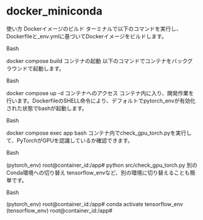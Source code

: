 # docker_miniconda

使い方
Dockerイメージのビルド
ターミナルで以下のコマンドを実行し、Dockerfileと_env.ymlに基づいてDockerイメージをビルドします。

Bash

docker compose build
コンテナの起動
以下のコマンドでコンテナをバックグラウンドで起動します。

Bash

docker compose up -d
コンテナへのアクセス
コンテナ内に入り、開発作業を行います。DockerfileのSHELL命令により、デフォルトでpytorch_envが有効化された状態でbashが起動します。

Bash

docker compose exec app bash
コンテナ内でcheck_gpu_torch.pyを実行して、PyTorchがGPUを認識しているか確認できます。

Bash

(pytorch_env) root@container_id:/app# python src/check_gpu_torch.py
別のConda環境への切り替え
tensorflow_envなど、別の環境に切り替えることも簡単です。

Bash

(pytorch_env) root@container_id:/app# conda activate tensorflow_env
(tensorflow_env) root@container_id:/app#